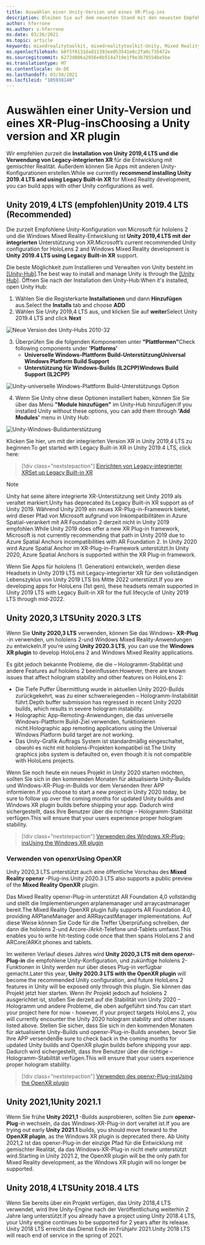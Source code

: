 ```yaml
---
title: Auswählen einer Unity-Version und eines XR-Plug-ins
description: Bleiben Sie auf dem neuesten Stand mit den neuesten Empfehlungen für Unity und XR-Plug-Ins für die hololens-Anwendungsentwicklung.
author: hferrone
ms.author: v-hferrone
ms.date: 03/26/2021
ms.topic: article
keywords: mixedrealitytoolkit, mixedrealitytoolkit-Unity, Mixed Reality-Headset, Windows Mixed Reality-Headset, Virtual Reality-Headset, Unity
ms.openlocfilehash: b8f5f0131da811393ee053541e0c2fa0c735472e
ms.sourcegitcommit: 6272d086a2856e8b514a719e1f9e3b78554be5be
ms.translationtype: MT
ms.contentlocale: de-DE
ms.lasthandoff: 03/30/2021
ms.locfileid: "105938140"
---
```

# <a name="choosing-a-unity-version-and-xr-plugin"></a><span data-ttu-id="7f217-104">Auswählen einer Unity-Version und eines XR-Plug-ins</span><span class="sxs-lookup"><span data-stu-id="7f217-104">Choosing a Unity version and XR plugin</span></span>

<span data-ttu-id="7f217-105">Wir empfehlen zurzeit die **Installation von Unity 2019,4 LTS und die Verwendung von Legacy-integrierten XR** für die Entwicklung mit gemischter Realität. Außerdem können Sie Apps mit anderen Unity-Konfigurationen erstellen.</span><span class="sxs-lookup"><span data-stu-id="7f217-105">While we currently **recommend installing Unity 2019.4 LTS and using Legacy Built-in XR** for Mixed Reality development, you can build apps with other Unity configurations as well.</span></span>

## <a name="unity-20194-lts-recommended"></a><span data-ttu-id="7f217-106">Unity 2019,4 LTS (empfohlen)</span><span class="sxs-lookup"><span data-stu-id="7f217-106">Unity 2019.4 LTS (Recommended)</span></span>

<span data-ttu-id="7f217-107">Die zurzeit Empfohlene Unity-Konfiguration von Microsoft für hololens 2 und die Windows Mixed Reality-Entwicklung ist **Unity 2019,4 LTS mit der integrierten** Unterstützung von XR.</span><span class="sxs-lookup"><span data-stu-id="7f217-107">Microsoft’s current recommended Unity configuration for HoloLens 2 and Windows Mixed Reality development is **Unity 2019.4 LTS using Legacy Built-in XR** support.</span></span>

<span data-ttu-id="7f217-108">Die beste Möglichkeit zum Installieren und Verwalten von Unity besteht im <a href="https://unity3d.com/get-unity/download" target="_blank">[Unity-Hub]</a>.</span><span class="sxs-lookup"><span data-stu-id="7f217-108">The best way to install and manage Unity is through the <a href="https://unity3d.com/get-unity/download" target="_blank">[Unity Hub]</a>.</span></span> <span data-ttu-id="7f217-109">Öffnen Sie nach der Installation den Unity-Hub:</span><span class="sxs-lookup"><span data-stu-id="7f217-109">When it's installed, open Unity Hub:</span></span>

1. <span data-ttu-id="7f217-110">Wählen Sie die Registerkarte **Installationen** und dann **Hinzufügen** aus.</span><span class="sxs-lookup"><span data-stu-id="7f217-110">Select the **Installs** tab and choose **ADD**</span></span>
2. <span data-ttu-id="7f217-111">Wählen Sie Unity 2019,4 LTS aus, und klicken Sie auf **weiter**</span><span class="sxs-lookup"><span data-stu-id="7f217-111">Select Unity 2019.4 LTS and click **Next**</span></span>

![Neue Version des Unity-Hubs 2010-32](images/unity-hub-img-01.png)

3. <span data-ttu-id="7f217-113">Überprüfen Sie die folgenden Komponenten unter **"Plattformen"**</span><span class="sxs-lookup"><span data-stu-id="7f217-113">Check following components under **'Platforms'**</span></span>
    * <span data-ttu-id="7f217-114">**Universelle Windows-Plattform Build-Unterstützung**</span><span class="sxs-lookup"><span data-stu-id="7f217-114">**Universal Windows Platform Build Support**</span></span> 
    * <span data-ttu-id="7f217-115">**Unterstützung für Windows-Builds (IL2CPP)**</span><span class="sxs-lookup"><span data-stu-id="7f217-115">**Windows Build Support (IL2CPP)**</span></span>

![Unity-universelle Windows-Plattform Build-Unterstützungs Option](../images/Unity_Install_Option_UWP.png)

4. <span data-ttu-id="7f217-117">Wenn Sie Unity ohne diese Optionen installiert haben, können Sie Sie über das Menü **"Module hinzufügen"** im Unity-Hub hinzufügen:</span><span class="sxs-lookup"><span data-stu-id="7f217-117">If you installed Unity without these options, you can add them through **'Add Modules'** menu in Unity Hub:</span></span>

![Unity-Windows-Buildunterstützung](../images/Unity_Install_Option_UWP2.png)

<span data-ttu-id="7f217-119">Klicken Sie hier, um mit der integrierten Version XR in Unity 2019,4 LTS zu beginnen:</span><span class="sxs-lookup"><span data-stu-id="7f217-119">To get started with Legacy Built-in XR in Unity 2019.4 LTS, click here:</span></span>

> [!div class="nextstepaction"]
> [<span data-ttu-id="7f217-120">Einrichten von Legacy-integrierter XR</span><span class="sxs-lookup"><span data-stu-id="7f217-120">Set up Legacy Built-in XR</span></span>](legacy-xr-support.md)

> [!NOTE]
> <span data-ttu-id="7f217-121">Unity hat seine ältere integrierte XR-Unterstützung seit Unity 2019 als veraltet markiert.</span><span class="sxs-lookup"><span data-stu-id="7f217-121">Unity has deprecated its Legacy Built-in XR support as of Unity 2019.</span></span>  <span data-ttu-id="7f217-122">Während Unity 2019 ein neues XR-Plug-in-Framework bietet, wird dieser Pfad von Microsoft aufgrund von Inkompatibilitäten in Azure Spatial-verankert mit AR Foundation 2 derzeit nicht in Unity 2019 empfohlen.</span><span class="sxs-lookup"><span data-stu-id="7f217-122">While Unity 2019 does offer a new XR Plug-in framework, Microsoft is not currently recommending that path in Unity 2019 due to Azure Spatial Anchors incompatibilities with AR Foundation 2.</span></span>  <span data-ttu-id="7f217-123">In Unity 2020 wird Azure Spatial Anchor im XR-Plug-in-Framework unterstützt.</span><span class="sxs-lookup"><span data-stu-id="7f217-123">In Unity 2020, Azure Spatial Anchors is supported within the XR Plug-in framework.</span></span>

<span data-ttu-id="7f217-124">Wenn Sie Apps für hololens (1. Generation) entwickeln, werden diese Headsets in Unity 2019 LTS mit Legacy-integrierter XR für den vollständigen Lebenszyklus von Unity 2019 LTS bis Mitte 2022 unterstützt.</span><span class="sxs-lookup"><span data-stu-id="7f217-124">If you are developing apps for HoloLens (1st gen), these headsets remain supported in Unity 2019 LTS with Legacy Built-in XR for the full lifecycle of Unity 2019 LTS through mid-2022.</span></span>

## <a name="unity-20203-lts"></a><span data-ttu-id="7f217-125">Unity 2020,3 LTS</span><span class="sxs-lookup"><span data-stu-id="7f217-125">Unity 2020.3 LTS</span></span> 

<span data-ttu-id="7f217-126">Wenn Sie **Unity 2020,3 LTS** verwenden, können Sie das Windows- **XR-Plug** -in verwenden, um hololens 2-und Windows Mixed Reality-Anwendungen zu entwickeln.</span><span class="sxs-lookup"><span data-stu-id="7f217-126">If you’re using **Unity 2020.3 LTS**, you can use the **Windows XR plugin** to develop HoloLens 2 and Windows Mixed Reality applications.</span></span>

<span data-ttu-id="7f217-127">Es gibt jedoch bekannte Probleme, die die – Hologramm-Stabilität und andere Features auf hololens 2 beeinflussen:</span><span class="sxs-lookup"><span data-stu-id="7f217-127">However, there are known issues that affect hologram stability and other features on HoloLens 2:</span></span> 

* <span data-ttu-id="7f217-128">Die Tiefe Puffer Übermittlung wurde in aktuellen Unity 2020-Builds zurückgekehrt, was zu einer schwerwiegenden – Hologramm-Instabilität führt.</span><span class="sxs-lookup"><span data-stu-id="7f217-128">Depth buffer submission has regressed in recent Unity 2020 builds, which results in severe hologram instability.</span></span>
* <span data-ttu-id="7f217-129">Holographic App-Remoting-Anwendungen, die das universelle Windows-Plattform Build-Ziel verwenden, funktionieren nicht.</span><span class="sxs-lookup"><span data-stu-id="7f217-129">Holographic app remoting applications using the Universal Windows Platform build target are not working.</span></span>
* <span data-ttu-id="7f217-130">Das Unity-Grafik Auftrags System ist standardmäßig eingeschaltet, obwohl es nicht mit hololens-Projekten kompatibel ist.</span><span class="sxs-lookup"><span data-stu-id="7f217-130">The Unity graphics jobs system is defaulted on, even though it is not compatible with HoloLens projects.</span></span>

<span data-ttu-id="7f217-131">Wenn Sie noch heute ein neues Projekt in Unity 2020 starten möchten, sollten Sie sich in den kommenden Monaten für aktualisierte Unity-Builds und Windows-XR-Plug-in-Builds vor dem Versenden Ihrer APP informieren.</span><span class="sxs-lookup"><span data-stu-id="7f217-131">If you choose to start a new project in Unity 2020 today, be sure to follow up over the coming months for updated Unity builds and Windows XR plugin builds before shipping your app.</span></span>  <span data-ttu-id="7f217-132">Dadurch wird sichergestellt, dass Ihre Benutzer über die richtige – Hologramm-Stabilität verfügen.</span><span class="sxs-lookup"><span data-stu-id="7f217-132">This will ensure that your users experience proper hologram stability.</span></span>

> [!div class="nextstepaction"]
> [<span data-ttu-id="7f217-133">Verwenden des Windows XR-Plug-ins</span><span class="sxs-lookup"><span data-stu-id="7f217-133">Using the Windows XR plugin</span></span>](windows-xr-plugin.md)

### <a name="using-openxr"></a><span data-ttu-id="7f217-134">Verwenden von openxr</span><span class="sxs-lookup"><span data-stu-id="7f217-134">Using OpenXR</span></span>

<span data-ttu-id="7f217-135">Unity 2020,3 LTS unterstützt auch eine öffentliche Vorschau des **Mixed Reality openxr** -Plug-ins.</span><span class="sxs-lookup"><span data-stu-id="7f217-135">Unity 2020.3 LTS also supports a public preview of the **Mixed Reality OpenXR** plugin.</span></span>

<span data-ttu-id="7f217-136">Das Mixed Reality openxr-Plug-in unterstützt AR Foundation 4,0 vollständig und stellt die Implementierungen arplanemanager und arraycastmanager bereit.</span><span class="sxs-lookup"><span data-stu-id="7f217-136">The Mixed Reality OpenXR plugin fully supports AR Foundation 4.0, providing ARPlaneManager and ARRaycastManager implementations.</span></span> <span data-ttu-id="7f217-137">Auf diese Weise können Sie Code für die Treffer Überprüfung schreiben, der dann die hololens 2-und Arcore-/Arkit-Telefone und-Tablets umfasst.</span><span class="sxs-lookup"><span data-stu-id="7f217-137">This enables you to write hit-testing code once that then spans HoloLens 2 and ARCore/ARKit phones and tablets.</span></span> 

<span data-ttu-id="7f217-138">Im weiteren Verlauf dieses Jahres wird **Unity 2020,3 LTS mit dem openxr-Plug-in** die empfohlene Unity-Konfiguration, und zukünftige hololens 2-Funktionen in Unity werden nur über dieses Plug-in verfügbar gemacht.</span><span class="sxs-lookup"><span data-stu-id="7f217-138">Later this year, **Unity 2020.3 LTS with the OpenXR plugin** will become the recommended Unity configuration, and future HoloLens 2 features in Unity will be exposed only through this plugin.</span></span>  <span data-ttu-id="7f217-139">Sie können das Projekt jetzt hier starten. Wenn Ihr Projekt jedoch auf hololens 2 ausgerichtet ist, stoßen Sie derzeit auf die Stabilität von Unity 2020 – Hologramm und andere Probleme, die oben aufgeführt sind.</span><span class="sxs-lookup"><span data-stu-id="7f217-139">You can start your project here for now - however, if your project targets HoloLens 2, you will currently encounter the Unity 2020 hologram stability and other issues listed above.</span></span>  <span data-ttu-id="7f217-140">Stellen Sie sicher, dass Sie sich in den kommenden Monaten für aktualisierte Unity-Builds und openxr-Plug-in-Builds ansehen, bevor Sie Ihre APP versenden</span><span class="sxs-lookup"><span data-stu-id="7f217-140">Be sure to check back in the coming months for updated Unity builds and OpenXR plugin builds before shipping your app.</span></span>  <span data-ttu-id="7f217-141">Dadurch wird sichergestellt, dass Ihre Benutzer über die richtige – Hologramm-Stabilität verfügen.</span><span class="sxs-lookup"><span data-stu-id="7f217-141">This will ensure that your users experience proper hologram stability.</span></span> 

> [!div class="nextstepaction"]
> [<span data-ttu-id="7f217-142">Verwenden des openxr-Plug-ins</span><span class="sxs-lookup"><span data-stu-id="7f217-142">Using the OpenXR plugin</span></span>](openxr-getting-started.md)

## <a name="unity-20211"></a><span data-ttu-id="7f217-143">Unity 2021,1</span><span class="sxs-lookup"><span data-stu-id="7f217-143">Unity 2021.1</span></span>

<span data-ttu-id="7f217-144">Wenn Sie frühe **Unity 2021,1** -Builds ausprobieren, sollten Sie zum **openxr-Plug**-in wechseln, da das Windows-XR-Plug-in dort veraltet ist.</span><span class="sxs-lookup"><span data-stu-id="7f217-144">If you are trying out early **Unity 2021.1** builds, you should move forward to the **OpenXR plugin**, as the Windows XR plugin is deprecated there.</span></span>  <span data-ttu-id="7f217-145">Ab Unity 2021,2 ist das openxr-Plug-in der einzige Pfad für die Entwicklung mit gemischter Realität, da das Windows-XR-Plug-in nicht mehr unterstützt wird.</span><span class="sxs-lookup"><span data-stu-id="7f217-145">Starting in Unity 2021.2, the OpenXR plugin will be the only path for Mixed Reality development, as the Windows XR plugin will no longer be supported.</span></span>

## <a name="unity-20184-lts"></a><span data-ttu-id="7f217-146">Unity 2018,4 LTS</span><span class="sxs-lookup"><span data-stu-id="7f217-146">Unity 2018.4 LTS</span></span>

<span data-ttu-id="7f217-147">Wenn Sie bereits über ein Projekt verfügen, das Unity 2018,4 LTS verwendet, wird Ihre Unity-Engine nach der Veröffentlichung weiterhin 2 Jahre lang unterstützt.</span><span class="sxs-lookup"><span data-stu-id="7f217-147">If you already have a project using Unity 2018.4 LTS, your Unity engine continues to be supported for 2 years after its release.</span></span>  <span data-ttu-id="7f217-148">Unity 2018 LTS erreicht das Dienst Ende im Frühjahr 2021.</span><span class="sxs-lookup"><span data-stu-id="7f217-148">Unity 2018 LTS will reach end of service in the spring of 2021.</span></span>
